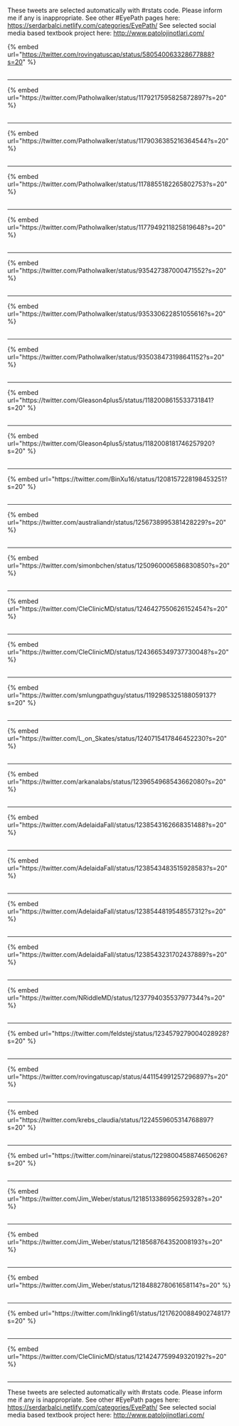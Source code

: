 

These tweets are selected automatically with #rstats code. Please inform me if any is inappropriate.
See other #EyePath pages here: https://serdarbalci.netlify.com/categories/EyePath/ 
See selected social media based textbook project here: http://www.patolojinotlari.com/

{% embed url="https://twitter.com/rovingatuscap/status/580540063328677888?s=20" %}<br>
<br>
<hr>
{% embed url="https://twitter.com/Patholwalker/status/1179217595825872897?s=20" %}<br>
<br>
<hr>
{% embed url="https://twitter.com/Patholwalker/status/1179036385216364544?s=20" %}<br>
<br>
<hr>
{% embed url="https://twitter.com/Patholwalker/status/1178855182265802753?s=20" %}<br>
<br>
<hr>
{% embed url="https://twitter.com/Patholwalker/status/1177949211825819648?s=20" %}<br>
<br>
<hr>
{% embed url="https://twitter.com/Patholwalker/status/935427387000471552?s=20" %}<br>
<br>
<hr>
{% embed url="https://twitter.com/Patholwalker/status/935330622851055616?s=20" %}<br>
<br>
<hr>
{% embed url="https://twitter.com/Patholwalker/status/935038473198641152?s=20" %}<br>
<br>
<hr>
{% embed url="https://twitter.com/Gleason4plus5/status/1182008615533731841?s=20" %}<br>
<br>
<hr>
{% embed url="https://twitter.com/Gleason4plus5/status/1182008181746257920?s=20" %}<br>
<br>
<hr>
{% embed url="https://twitter.com/BinXu16/status/1208157228198453251?s=20" %}<br>
<br>
<hr>
{% embed url="https://twitter.com/australiandr/status/1256738995381428229?s=20" %}<br>
<br>
<hr>
{% embed url="https://twitter.com/simonbchen/status/1250960006586830850?s=20" %}<br>
<br>
<hr>
{% embed url="https://twitter.com/CleClinicMD/status/1246427550626152454?s=20" %}<br>
<br>
<hr>
{% embed url="https://twitter.com/CleClinicMD/status/1243665349737730048?s=20" %}<br>
<br>
<hr>
{% embed url="https://twitter.com/smlungpathguy/status/1192985325188059137?s=20" %}<br>
<br>
<hr>
{% embed url="https://twitter.com/L_on_Skates/status/1240715417846452230?s=20" %}<br>
<br>
<hr>
{% embed url="https://twitter.com/arkanalabs/status/1239654968543662080?s=20" %}<br>
<br>
<hr>
{% embed url="https://twitter.com/AdelaidaFall/status/1238543162668351488?s=20" %}<br>
<br>
<hr>
{% embed url="https://twitter.com/AdelaidaFall/status/1238543483515928583?s=20" %}<br>
<br>
<hr>
{% embed url="https://twitter.com/AdelaidaFall/status/1238544819548557312?s=20" %}<br>
<br>
<hr>
{% embed url="https://twitter.com/AdelaidaFall/status/1238543231702437889?s=20" %}<br>
<br>
<hr>
{% embed url="https://twitter.com/NRiddleMD/status/1237794035537977344?s=20" %}<br>
<br>
<hr>
{% embed url="https://twitter.com/feldstej/status/1234579279004028928?s=20" %}<br>
<br>
<hr>
{% embed url="https://twitter.com/rovingatuscap/status/441154991257296897?s=20" %}<br>
<br>
<hr>
{% embed url="https://twitter.com/krebs_claudia/status/1224559605314768897?s=20" %}<br>
<br>
<hr>
{% embed url="https://twitter.com/ninarei/status/1229800458874650626?s=20" %}<br>
<br>
<hr>
{% embed url="https://twitter.com/Jim_Weber/status/1218513386956259328?s=20" %}<br>
<br>
<hr>
{% embed url="https://twitter.com/Jim_Weber/status/1218568764352008193?s=20" %}<br>
<br>
<hr>
{% embed url="https://twitter.com/Jim_Weber/status/1218488278061658114?s=20" %}<br>
<br>
<hr>
{% embed url="https://twitter.com/Inkling61/status/1217620088490274817?s=20" %}<br>
<br>
<hr>
{% embed url="https://twitter.com/CleClinicMD/status/1214247759949320192?s=20" %}<br>
<br>
<hr>


These tweets are selected automatically with #rstats code. Please inform me if any is inappropriate.
See other #EyePath pages here: https://serdarbalci.netlify.com/categories/EyePath/ 
See selected social media based textbook project here: http://www.patolojinotlari.com/
